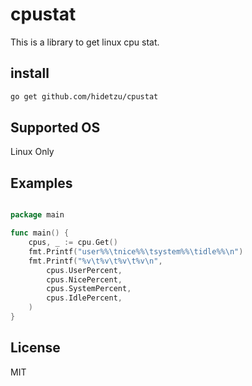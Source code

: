 # cpustat

This is a library to get linux cpu stat.

## install

```sh
go get github.com/hidetzu/cpustat
```

## Supported OS

Linux Only

## Examples

```go

package main

func main() {
	cpus, _ := cpu.Get()
	fmt.Printf("user%%\tnice%%\tsystem%%\tidle%%\n")
	fmt.Printf("%v\t%v\t%v\t%v\n",
		cpus.UserPercent,
		cpus.NicePercent,
		cpus.SystemPercent,
		cpus.IdlePercent,
	)
}
```

## License

MIT
